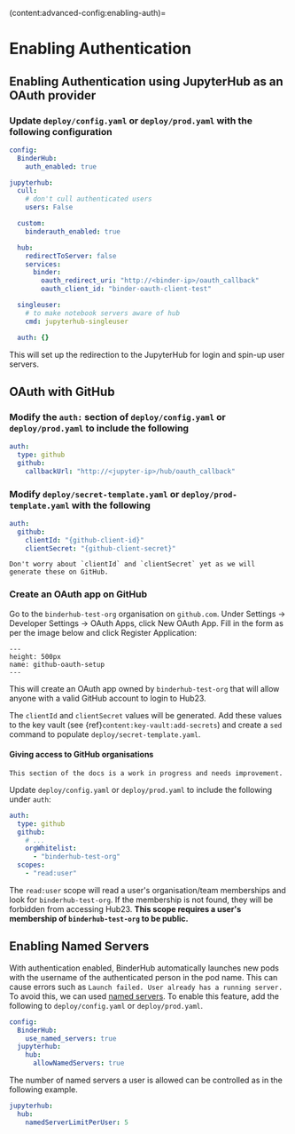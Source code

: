 (content:advanced-config:enabling-auth)=
# Enabling Authentication

## Enabling Authentication using JupyterHub as an OAuth provider

### Update `deploy/config.yaml` or `deploy/prod.yaml` with the following configuration

```yaml
config:
  BinderHub:
    auth_enabled: true

jupyterhub:
  cull:
    # don't cull authenticated users
    users: False

  custom:
    binderauth_enabled: true

  hub:
    redirectToServer: false
    services:
      binder:
        oauth_redirect_uri: "http://<binder-ip>/oauth_callback"
        oauth_client_id: "binder-oauth-client-test"

  singleuser:
    # to make notebook servers aware of hub
    cmd: jupyterhub-singleuser

  auth: {}
```

This will set up the redirection to the JupyterHub for login and spin-up user servers.

## OAuth with GitHub

### Modify the `auth:` section of `deploy/config.yaml` or `deploy/prod.yaml` to include the following

```yaml
auth:
  type: github
  github:
    callbackUrl: "http://<jupyter-ip>/hub/oauth_callback"
```

### Modify `deploy/secret-template.yaml` or `deploy/prod-template.yaml` with the following

```yaml
auth:
  github:
    clientId: "{github-client-id}"
    clientSecret: "{github-client-secret}"
```

```{note}
Don't worry about `clientId` and `clientSecret` yet as we will generate these on GitHub.
```

### Create an OAuth app on GitHub

Go to the `binderhub-test-org` organisation on `github.com`.
Under Settings -> Developer Settings -> OAuth Apps, click New OAuth App.
Fill in the form as per the image below and click Register Application:

```{figure} ../images/github_oauth_setup.png
---
height: 500px
name: github-oauth-setup
---
```

This will create an OAuth app owned by `binderhub-test-org` that will allow anyone with a valid GitHub account to login to Hub23.

The `clientId` and `clientSecret` values will be generated.
Add these values to the key vault (see {ref}`content:key-vault:add-secrets`) and create a `sed` command to populate `deploy/secret-template.yaml`.

#### Giving access to GitHub organisations

```{warning}
This section of the docs is a work in progress and needs improvement.
```

Update `deploy/config.yaml`  or `deploy/prod.yaml` to include the following under `auth`:

```yaml
auth:
  type: github
  github:
    # ...
    orgWhitelist:
      - "binderhub-test-org"
  scopes:
    - "read:user"
```

The `read:user` scope will read a user's organisation/team memberships and look for `binderhub-test-org`.
If the membership is not found, they will be forbidden from accessing Hub23.
**This scope requires a user's membership of `binderhub-test-org` to be public.**

## Enabling Named Servers

With authentication enabled, BinderHub automatically launches new pods with the username of the authenticated person in the pod name.
This can cause errors such as `Launch failed. User already has a running server.`
To avoid this, we can used [named servers](https://blog.jupyter.org/announcing-jupyterhub-1-0-8fff78acad7f).
To enable this feature, add the following to `deploy/config.yaml` or `deploy/prod.yaml`.

```yaml
config:
  BinderHub:
    use_named_servers: true
  jupyterhub:
    hub:
      allowNamedServers: true
```

The number of named servers a user is allowed can be controlled as in the following example.

```yaml
jupyterhub:
  hub:
    namedServerLimitPerUser: 5
```
